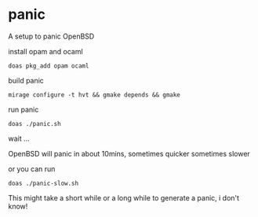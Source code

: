 # panic
A setup to panic OpenBSD

install opam and ocaml

```
doas pkg_add opam ocaml
```

build panic

```
mirage configure -t hvt && gmake depends && gmake
```

run panic

```
doas ./panic.sh
```

wait ...

OpenBSD will panic in about 10mins, sometimes quicker sometimes slower

or you can run

```
doas ./panic-slow.sh
```

This might take a short while or a long while to generate a panic, i don't know!
